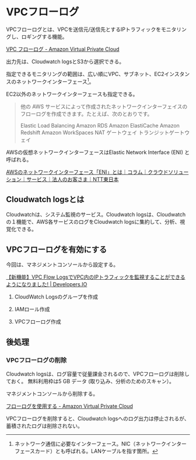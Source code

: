 # VPCフローログ
VPCフローログとは、VPCを送信元/送信先とするIPトラフィックをモニタリングし、ロギングする機能。

[VPC フローログ - Amazon Virtual Private Cloud](https://docs.aws.amazon.com/ja_jp/vpc/latest/userguide/flow-logs.html)

出力先は、Cloudwatch logsとS3から選択できる。

指定できるモニタリングの範囲は、広い順にVPC、サブネット、EC2インスタンスのネットワークインターフェース[^1]。

EC2以外のネットワークインターフェースも指定できる。

> 他の AWS サービスによって作成されたネットワークインターフェイスのフローログを作成できます。たとえば、次のとおりです。
> 
> Elastic Load Balancing
> Amazon RDS
> Amazon ElastiCache
> Amazon Redshift
> Amazon WorkSpaces
> NAT ゲートウェイ
> トランジットゲートウェイ

AWSの仮想ネットワークインターフェースはElastic Network Interface (ENI) と呼ばれる。

[AWSのネットワークインターフェース「ENI」とは｜コラム｜クラウドソリューション｜サービス｜法人のお客さま｜NTT東日本](https://business.ntt-east.co.jp/content/cloudsolution/column-14.html)

[^1]: ネットワーク通信に必要なインターフェース。NIC（ネットワークインターフェースカード）とも呼ばれる。LANケーブルを指す箇所。

## Cloudwatch logsとは
Cloudwatchは、システム監視のサービス。Cloudwatch logsは、Cloudwatchの１機能で、AWS各サービスのログをCloudwatch logsに集約して、分析、視覚化できる。

## VPCフローログを有効にする
今回は、マネジメントコンソールから設定する。

[【新機能】VPC Flow LogsでVPC内のIPトラフィックを監視することができるようになりました! | Developers.IO](https://dev.classmethod.jp/articles/introduce-to-vpc-flow-log/)

1. CloudWatch Logsのグループを作成

2. IAMロール作成

3. VPCフローログ作成

## 後処理

### VPCフローログの削除

Cloudwatch logsは、ログ容量で従量課金されるので、VPCフローログは削除しておく。
無料利用枠は5 GB データ (取り込み、分析のためのスキャン）。

マネジメントコンソールから削除する。

[フローログを使用する - Amazon Virtual Private Cloud](https://docs.aws.amazon.com/ja_jp/vpc/latest/userguide/working-with-flow-logs.html#delete-flow-log)

VPCフローログを削除すると、Cloudwatch logsへのログ出力は停止されるが、蓄積されたログは削除されない。